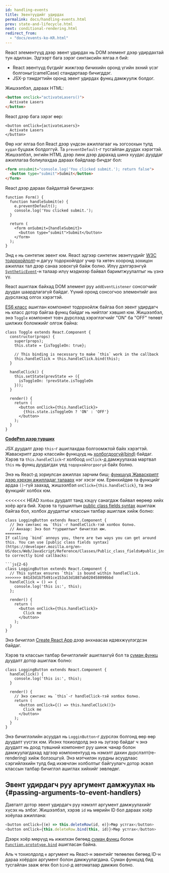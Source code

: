 ```yaml
---
id: handling-events
title: Эвентүүдийг удирдах
permalink: docs/handling-events.html
prev: state-and-lifecycle.html
next: conditional-rendering.html
redirect_from:
  - "docs/events-ko-KR.html"
---
```


React элементүүд дээр эвент удирдах нь DOM элемент дээр удирдахтай тун адилхан. Эдгээрт бага зэрэг синтаксийн ялгаа л бий:

* React эвентүүд бүгдийг жижгээр бичихийн оронд үгийн эхний үсэг болгоныг(camelCase) стандартаар бичигддэг.
* JSX-р тэмдэгтийн оронд эвент удирдах функц дамжуулж болдог.

Жишээлбэл, дараах HTML:

```html
<button onclick="activateLasers()">
  Activate Lasers
</button>
```

React дээр бага зэрэг өөр:


```js{1}
<button onClick={activateLasers}>
  Activate Lasers
</button>
```

Өөр нэг ялгаа бол React дээр үндсэн ажиллагааг нь зогсоохын тулд `худал` буцааж болдоггүй. Та `preventDefault`-г тусгайлан дуудах хэрэгтэй. Жишээлбэл, энгийн HTML дээр линк дээр дарахад шинэ хуудас дууддаг ажиллагаа болиулахдаа дараах байдлаар бичдэг бол:

```html
<form onsubmit="console.log('You clicked submit.'); return false">
  <button type="submit">Submit</button>
</form>
```

React дээр дараах байдалтай бичигдэнэ:

```js{3}
function Form() {
  function handleSubmit(e) {
    e.preventDefault();
    console.log('You clicked submit.');
  }

  return (
    <form onSubmit={handleSubmit}>
      <button type="submit">Submit</button>
    </form>
  );
}
```

Энд `e` нь синтетик эвент юм. React эдгээр синтетик эвэнтүүдийг [W3C тодорхойлолт](https://www.w3.org/TR/DOM-Level-3-Events/)-н дагуу тодорхойлдог учир та хөтөч хооронд зохицон ажиллах тал дээр санаа зовохгүй байж болно. Илүү дэлгэрэнгүй [`SyntheticEvent`](/docs/events.html)-н талаар илүү мэдмээр байвал баримтжуулалтыг нь үзнэ үү.

React ашиглаж байхад DOM элемент руу `addEventListener` сонсогчийг дуудах шаардлагагүй байдаг. Үүний оронд сонсогчоо элементийг анх дүрслэхэд олгох хэрэгтэй.

[ES6 класс](https://developer.mozilla.org/en/docs/Web/JavaScript/Reference/Classes) ашиглан компонент тодорхойлж байгаа бол эвент удирдагч нь класс дотор байгаа функц байдаг нь нийтлэг хэвшил юм. Жишээлбэл, энэ `Toggle` компонент товч дүрслээд хэрэглэгчийг "ON" ба "OFF" төлөвт шилжих боломжийг олгож байна:

```js{6,7,10-14,18}
class Toggle extends React.Component {
  constructor(props) {
    super(props);
    this.state = {isToggleOn: true};

    // This binding is necessary to make `this` work in the callback
    this.handleClick = this.handleClick.bind(this);
  }

  handleClick() {
    this.setState(prevState => ({
      isToggleOn: !prevState.isToggleOn
    }));
  }

  render() {
    return (
      <button onClick={this.handleClick}>
        {this.state.isToggleOn ? 'ON' : 'OFF'}
      </button>
    );
  }
}
```

[**CodePen дээр турших**](https://codepen.io/gaearon/pen/xEmzGg?editors=0010)

JSX дуудалт дээр `this`-г ашиглахдаа болгоомжтой байх хэрэгтэй. Жаваскрипт дээр классийн функцууд нь [холбогдоогүй(bind)](https://developer.mozilla.org/en/docs/Web/JavaScript/Reference/Global_objects/Function/bind) байдаг. Хэрэв та `this.handleClick`-г холбоод `onClick`-д дамжуулахаа мартвал `this` нь функц дуудагдах үед `тодорхойлогдоогүй` байх болно.

Энэ нь React-д зориулсан ажиллах зарчим биш; [функцууд Жаваскрипт дээр хэрхэн ажилладаг талаарх](https://www.smashingmagazine.com/2014/01/understanding-javascript-function-prototype-bind/) нэг хэсэг юм. Ерөнхийдөө та функцийг ардаа `()`-гүй заахад, жишээлбэл `onClick={this.handleClick}`, та энэ функцийг холбох юм.

<<<<<<< HEAD
`Холбох` дуудалт танд хэцүү санагдаж байвал өөрөөр хийх хоёр арга бий. Хэрэв та туршилтын [public class fields syntax](https://babeljs.io/docs/plugins/transform-class-properties/) ашиглаж байгаа бол, холбох дуудалтыг классын талбар ашиглаж хийж болно:

```js{2-6}
class LoggingButton extends React.Component {
  // Энэ синтакс нь `this`-г handleClick-тэй холбох болно.
  // Анхаар: Энэ бол *туршилтын* бичиглэл юм.
=======
If calling `bind` annoys you, there are two ways you can get around this. You can use [public class fields syntax](https://developer.mozilla.org/en-US/docs/Web/JavaScript/Reference/Classes/Public_class_fields#public_instance_fields) to correctly bind callbacks:

```js{2-6}
class LoggingButton extends React.Component {
  // This syntax ensures `this` is bound within handleClick.
>>>>>>> 841d3d1b75491ce153a53d1887ab020458090bbd
  handleClick = () => {
    console.log('this is:', this);
  };

  render() {
    return (
      <button onClick={this.handleClick}>
        Click me
      </button>
    );
  }
}
```

Энэ бичиглэл [Create React App](https://github.com/facebookincubator/create-react-app) дээр анхнаасаа идэвхжүүлэгдсэн байдаг.

Хэрэв та классын талбар бичиглэлийг ашиглахгүй бол та [суман функц](https://developer.mozilla.org/en/docs/Web/JavaScript/Reference/Functions/Arrow_functions) дуудалт дотор ашиглаж болно:

```js{7-9}
class LoggingButton extends React.Component {
  handleClick() {
    console.log('this is:', this);
  }

  render() {
    // Энэ синтакс нь `this`-г handleClick-тэй холбох болно.
    return (
      <button onClick={() => this.handleClick()}>
        Click me
      </button>
    );
  }
}
```

Энэ бичиглэлийн асуудал нь `LogginButton`-г дүрслэх болгонд өөр өөр дуудалт үүсгэх юм. Ихэнх тохиолдолд энэ нь зүгээр байдаг ч энэ дуудалт нь доод түвшний компонент руу шинж чанар болон дамжуулагдахад эдгээр компонентууд нь нэмэлт дахин дүрслэлт(re-rendering) хийж болзошгүй. Энэ мэтчилэн хурдны асуудлаас сэргийлэхийн тулд бид ихэвчлэн холболтыг байгуулагч дотор эсвэл классын талбар бичиглэл ашиглах хийхийг зөвлөдөг.

## Эвент удирдагч руу аргумент дамжуулах нь {#passing-arguments-to-event-handlers}

Давталт дотор эвент удирдагч руу нэмэлт аргумент дамжуулахийг хүсэх нь элбэг. Жишээлбэл, хэрэв `id` нь мөрийн ID бол дараах хоёр хоёулаа ажиллана:

```js
<button onClick={(e) => this.deleteRow(id, e)}>Мөр устгах</button>
<button onClick={this.deleteRow.bind(this, id)}>Мөр устгах</button>
```

Дээрх хоёр мөрүүд нь ижилхэн бөгөөд [суман функц](https://developer.mozilla.org/en-US/docs/Web/JavaScript/Reference/Functions/Arrow_functions) болон [`Function.prototype.bind`](https://developer.mozilla.org/en-US/docs/Web/JavaScript/Reference/Global_objects/Function/bind) ашигласан байна.


Аль ч тохиолдолд `e` аргумент нь React-н эвентийг төлөөлөх бөгөөд ID-н дараа хоёрдох аргумент болон дамжуулагдана. Суман функцэд бид тусгайлан зааж өгөх бол `bind`-д автоматаар дамжих болно.
